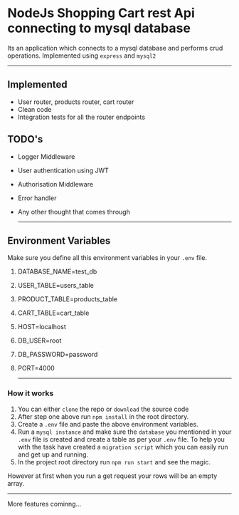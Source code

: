 # NodeJs Shopping Cart rest Api connecting to mysql database
Its an application which connects to a mysql database and performs crud operations.
Implemented using `express` and `mysql2`

---

## Implemented
- User router, products router, cart router
- Clean code
- Integration tests for all the router endpoints

## TODO's
- Logger Middleware
- User authentication using JWT
- Authorisation Middleware
- Error handler
- Any other thought that comes through
  
  ---

## Environment Variables
Make sure you define all this environment variables in your `.env` file.
1. DATABASE_NAME=test_db
1. USER_TABLE=users_table
1. PRODUCT_TABLE=products_table
1. CART_TABLE=cart_table
1. HOST=localhost
1. DB_USER=root
1. DB_PASSWORD=password
1. PORT=4000
   
   ---

### How it works
1. You can either `clone` the repo or `download` the source code 
2. After step one above run `npm install` in the root directory.
3. Create a `.env` file and paste the above environment variables.
4. Run a `mysql instance` and make sure the `database` you mentioned in your `.env` file is created and create a table as per your `.env` file. To help you with the task have created a `migration script` which you can easily run and get up and running.
5. In the project root directory run `npm run start` and see the magic.

However at first when you run a get request your rows will be an empty array.

---


More features cominng...